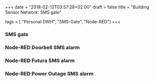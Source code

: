 +++
date = "2018-02-12T03:57:28+02:00"
draft = false
title = "Building Sensor Network: SMS gate"

tags = [ "Personal DWH", "SMS-Gate", "Node-RED"]
+++

### SMS gate

### Node-RED Doorbell SMS alarm

### Node-RED Futura SMS alarm

### Node-RED Power Outage SMS alarm
